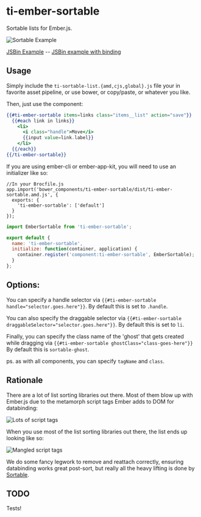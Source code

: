 ti-ember-sortable
==============

Sortable lists for Ember.js.

![Sortable Example](https://cloud.githubusercontent.com/assets/44855/3088265/d46da0e6-e56b-11e3-8649-dc7f9b45bc5a.gif)

[JSBin Example](http://jsbin.com/hicineku/4) -- [JSBin example with binding](http://jsbin.com/hicineku/5)

Usage
-----

Simply include the `ti-sortable-list.{amd,cjs,global}.js` file your in favorite asset pipeline, or use bower, or copy/paste, or whatever you like.

Then, just use the component:

```handlebars
{{#ti-ember-sortable items=links class="items__list" action="save"}}
  {{#each link in links}}
	<li>
      <i class="handle">Move</i>
      {{input value=link.label}}
    </li>
  {{/each}}
{{/ti-ember-sortable}}
```

If you are using ember-cli or ember-app-kit, you will need to use an initializer like so:

```
//In your Brocfile.js
app.import('bower_components/ti-ember-sortable/dist/ti-ember-sortable.amd.js', {
  exports: {
    'ti-ember-sortable': ['default']
  }
});
```

```javascript
import EmberSortable from 'ti-ember-sortable';

export default {
  name: 'ti-ember-sortable',
  initialize: function(container, application) {
    container.register('component:ti-ember-sortable', EmberSortable);
  }
};
```

Options:
--------

You can specify a handle selector via `{{#ti-ember-sortable handle="selector.goes.here"}}`. By default this is set to `.handle`.

You can also specify the draggable selector via `{{#ti-ember-sortable draggableSelector="selector.goes.here"}}`. By default this is set to `li`.

Finally, you can specify the class name of the 'ghost' that gets created while dragging via `{{#ti-ember-sortable ghostClass="class-goes-here"}}` By default this is `sortable-ghost`.

ps. as with all components, you can specify `tagName` and `class`.

Rationale
---------

There are a lot of list sorting libraries out there. Most of them blow up with Ember.js due to the metamorph script tags Ember adds to DOM for databinding:

![Lots of script tags](https://cloud.githubusercontent.com/assets/44855/3088266/da60dec8-e56b-11e3-9329-17fd66411607.jpg)

When you use most of the list sorting libraries out there, the list ends up looking like so:

![Mangled script tags](https://cloud.githubusercontent.com/assets/44855/3088268/dc8217bc-e56b-11e3-8b1a-8df39515119b.jpg)

We do some fancy legwork to remove and reattach correctly, ensuring databinding works great post-sort, but really all the heavy lifting is done by [Sortable](https://github.com/RubaXa/Sortable).

TODO
----

Tests!
